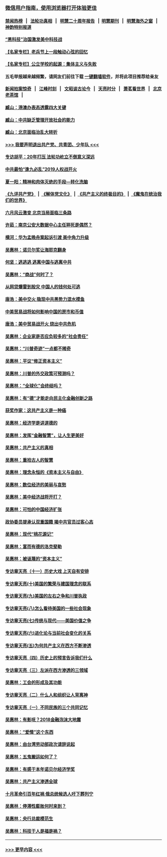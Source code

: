 ### [微信用户指南，使用浏览器打开体验更佳](https://github.com/gfw-breaker/banned-news1/blob/master/indexes/wechat-guide.md?t=0)
#### [禁闻热榜](热点新闻.md?t=0)  &nbsp;&nbsp;|&nbsp;&nbsp; [法轮功真相](https://github.com/gfw-breaker/truth/blob/master/README.md?t=0) &nbsp;&nbsp;|&nbsp;&nbsp; [明慧二十周年报告](https://github.com/gfw-breaker/mh-reports/blob/master/README.md?t=0) &nbsp;&nbsp;|&nbsp;&nbsp;[明慧期刊](https://github.com/gfw-breaker/mh-qikan) &nbsp;&nbsp;|&nbsp;&nbsp; [明慧海外之窗](https://github.com/gfw-breaker/mh-news/blob/master/README.md?t=0) &nbsp;&nbsp;|&nbsp;&nbsp; [神韵特别报道](https://github.com/gfw-breaker/mh-news/blob/master/shenyun.md?t=0)
#### [“黑科技”治国激发美中科技战](../pages/nsc423/n11638056.md?t=02051311) 
#### [【名家专栏】老兵节上一段触动心弦的回忆](../pages/nsc423/n11646016.md?t=02051311) 
#### [【名家专栏】公立学校的起源：集体主义与失败](../pages/nsc423/n11601833.md?t=02051311) 
#### 五毛举报越来越频繁，请网友们前往下载 [一键翻墙软件](https://github.com/gfw-breaker/ssr-accounts)，并将此项目推荐给亲友
#### [新闻拍案惊奇](https://github.com/gfw-breaker/banned-news1/blob/master/pages/link4.md) &nbsp;&nbsp;|&nbsp;&nbsp; [江峰时刻](https://github.com/gfw-breaker/banned-news1/blob/master/pages/link4.md) &nbsp;&nbsp;|&nbsp;&nbsp; [文昭谈古论今](https://github.com/gfw-breaker/banned-news1/blob/master/pages/link4.md) &nbsp;&nbsp;|&nbsp;&nbsp; [天亮时分](https://github.com/gfw-breaker/banned-news1/blob/master/pages/link4.md) &nbsp;&nbsp;|&nbsp;&nbsp; [萧茗看世界](https://github.com/gfw-breaker/banned-news1/blob/master/pages/link4.md) &nbsp;&nbsp;|&nbsp;&nbsp; [北京老茶馆](https://github.com/gfw-breaker/banned-news1/blob/master/pages/link4.md) &nbsp;&nbsp;|&nbsp;&nbsp; 
#### [臧山：港澳办表态透露四大关键](../pages/nsc423/n11421628.md?t=02051311) 
#### [臧山：中共缺乏管理开放社会的能力](../pages/nsc423/n11407457.md?t=02051311) 
#### [臧山：北京面临治乱大转折](../pages/nsc423/n11406895.md?t=02051311) 
#### [>>> 我要声明退出共产党、共青团、少年队 <<<](https://github.com/begood0513/goodnews/blob/master/quit/letter.md) 
#### [专访胡平：20年打压 法轮功屹立不倒意义深远](../pages/nsc423/n11398800.md?t=02051311) 
#### [中共最怕“逢九必乱”2019人权战开火](../pages/nsc423/n11385248.md?t=02051311) 
#### [夏一阳：精神和肉体灭绝的手段—转化洗脑](../pages/nsc423/n11368250.md?t=02051311) 
#### [《九评共产党》](https://github.com/begood0513/9ping.md/blob/master/README.md) &nbsp;|&nbsp; [《解体党文化》](../../../../jtdwh.md/blob/master/README.md)  &nbsp;|&nbsp; [《共产主义的终极目的》](../../../../gczydzjmd.md/blob/master/README.md) &nbsp;|&nbsp; [《魔鬼在统治我们的世界》](../../../../mgztzwmdsj.md/blob/master/README.md) 
#### [六月风云激变 北京当局面临三条路](../pages/nsc423/n11313668.md?t=02051311) 
#### [许茹：南京公安大数据中心主任猝死是偶然？](../pages/nsc423/n11064744.md?t=02051311) 
#### [横河：华为孟晚舟案起诉引渡 美中角力升级](../pages/nsc423/n11027230.md?t=02051311) 
#### [吴惠林：诺贝尔奖让海耶克翻身](../pages/nsc423/n10890049.md?t=02051311) 
#### [何坚：逃逃逃 逃离中国与逃离中共](../pages/nsc423/n10592891.md?t=02051311) 
#### [吴惠林：“商战”何时了？](../pages/nsc423/n10573558.md?t=02051311) 
#### [从网贷爆雷到股灾 中国人的钱何处可逃](../pages/nsc423/n10572800.md?t=02051311) 
#### [唐浩：美中交火 隐现中共黑势力混水摸鱼](../pages/nsc423/n10544040.md?t=02051311) 
#### [中美贸易战将如何影响中国的房市和币值](../pages/nsc423/n10543697.md?t=02051311) 
#### [唐浩：美中贸易战开火 烧出中共危机](../pages/nsc423/n10540126.md?t=02051311) 
#### [吴惠林：企业家是否应负较多的“社会责任”](../pages/nsc423/n10535022.md?t=02051311) 
#### [吴惠林：“川普奇迹”一点都不稀奇](../pages/nsc423/n10512808.md?t=02051311) 
#### [吴惠林：平议“修正资本主义”](../pages/nsc423/n10495724.md?t=02051311) 
#### [吴惠林：川普的外交政策可预测吗？](../pages/nsc423/n10462387.md?t=02051311) 
#### [吴惠林：“全球化”会终结吗？](../pages/nsc423/n10452838.md?t=02051311) 
#### [吴惠林：有“德”才能走向民主化金融创新之路](../pages/nsc423/n10432292.md?t=02051311) 
#### [获奖作家：这共产主义是一种癌](../pages/nsc423/n10431541.md?t=02051311) 
#### [吴惠林：经济学是讲道德的](../pages/nsc423/n10398014.md?t=02051311) 
#### [吴惠林：发挥“金融智慧”，让人生更美好](../pages/nsc423/n10375019.md?t=02051311) 
#### [吴惠林：共产主义的真相](../pages/nsc423/n10351394.md?t=02051311) 
#### [吴惠林：重拾古人的智慧](../pages/nsc423/n10337691.md?t=02051311) 
#### [吴惠林：理念永恒的《资本主义与自由》](../pages/nsc423/n10316274.md?t=02051311) 
#### [吴惠林：数位经济的美丽与哀愁](../pages/nsc423/n10292946.md?t=02051311) 
#### [吴惠林：美中经济战将开打？](../pages/nsc423/n10258825.md?t=02051311) 
#### [吴惠林：可怕的中国经济扩张](../pages/nsc423/n10219147.md?t=02051311) 
#### [政协委员提承认双重国籍 揭中共官员过客心态](../pages/nsc423/n10208809.md?t=02051311) 
#### [吴惠林：现代“桃花源记”](../pages/nsc423/n10185234.md?t=02051311) 
#### [吴惠林：富而有德的洛克斐勒](../pages/nsc423/n10142264.md?t=02051311) 
#### [吴惠林：被诬蔑的“资本主义”](../pages/nsc423/n10124816.md?t=02051311) 
#### [专访章天亮（十一）历史大戏 上天自有安排](../pages/nsc423/n10094905.md?t=02051311) 
#### [专访章天亮(十)美国的繁荣与建国理念的联系](../pages/nsc423/n10094899.md?t=02051311) 
#### [专访章天亮(九)美国的左右之争和川普执政](../pages/nsc423/n10094889.md?t=02051311) 
#### [专访章天亮(八)怎么看待美国的一些社会现象](../pages/nsc423/n10094857.md?t=02051311) 
#### [专访章天亮(七)传统与现代——美国价值之争](../pages/nsc423/n10093140.md?t=02051311) 
#### [专访章天亮(六)进化论与当前社会变化的关系](../pages/nsc423/n10092036.md?t=02051311) 
#### [专访章天亮(五)为何共产主义在西方不断渗透](../pages/nsc423/n10083620.md?t=02051311) 
#### [专访章天亮（四）历史上的预言告诉我们什么](../pages/nsc423/n10083606.md?t=02051311) 
#### [专访章天亮（三）左派在西方渗透的三领域](../pages/nsc423/n10081115.md?t=02051311) 
#### [吴惠林：工会的形成及其功能](../pages/nsc423/n10080633.md?t=02051311) 
#### [专访章天亮（二）什么人和组织让人背离神](../pages/nsc423/n10076637.md?t=02051311) 
#### [专访章天亮（一）不同民族的三个共同记忆](../pages/nsc423/n10074188.md?t=02051311) 
#### [吴惠林：有影呒？2018金融泡沫大地震](../pages/nsc423/n10040534.md?t=02051311) 
#### [吴惠林：“爱情”这个东西](../pages/nsc423/n10019423.md?t=02051311) 
#### [吴惠林：由台湾劳动部政次请辞说起](../pages/nsc423/n9979679.md?t=02051311) 
#### [吴惠林：五鬼搬运如何了？](../pages/nsc423/n9925338.md?t=02051311) 
#### [吴惠林：有感于本年诺贝尔经济学奖](../pages/nsc423/n9871883.md?t=02051311) 
#### [吴惠林：共产主义渗透全球](../pages/nsc423/n9812748.md?t=02051311) 
#### [十月革命引百年红祸 俄总统候选人吁下葬列宁](../pages/nsc423/n9810182.md?t=02051311) 
#### [吴惠林：停滞性膨胀何时来到？](../pages/nsc423/n9764136.md?t=02051311) 
#### [吴惠林：央行总裁模范生](../pages/nsc423/n9728134.md?t=02051311) 
#### [吴惠林：科技于人是福是祸？](../pages/nsc423/n9672982.md?t=02051311) 

----
#### [ >>> 更早内容 <<< ](../indexes/nsc423-earlier.md)
